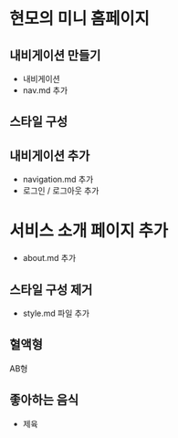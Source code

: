 # 현모의 미니 홈페이지

## 내비게이션 만들기

- 내비게이션
- nav.md 추가

## 스타일 구성

## 내비게이션 추가

- navigation.md 추가
- 로그인 / 로그아웃 추가

# 서비스 소개 페이지 추가

- about.md 추가

## 스타일 구성 제거

- style.md 파일 추가

## 혈액형

AB형

## 좋아하는 음식

- 제육
